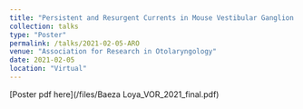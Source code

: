 ```yaml
---
title: "Persistent and Resurgent Currents in Mouse Vestibular Ganglion Neurons"
collection: talks
type: "Poster"
permalink: /talks/2021-02-05-ARO
venue: "Association for Research in Otolaryngology"
date: 2021-02-05
location: "Virtual"
---
```


[Poster pdf here](/files/Baeza Loya_VOR_2021_final.pdf)

